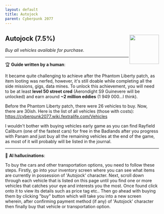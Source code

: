 ```yaml
---
layout: default
title: Autojock
parent: Cyberpunk 2077
---
```


## Autojock (7.5%) <img align="right" src="https://cdn.cloudflare.steamstatic.com/steamcommunity/public/images/apps/1091500/7ae50754d5cf0c37a73c2e0d4e88410cd51dd5b9.jpg" width="96" height="96">

_Buy all vehicles available for purchase._

---

:trophy: **Guide written by a human**:

It became quite challenging to achieve after the Phantom Liberty patch, as item looting was nerfed, however, it's still doable while completing all the side missions, gigs, data mines. To unlock this achievement, you will need to be at least **level 50 street cred** (Aerondight S9 Guinevere will be unlocked) and earn around **~2 million eddies** (1 949 000...I think).

Before the Phantom Liberty patch, there were 26 vehicles to buy. Now, there are 30ish. Here is the list of all vehicles (those with costs): https://cyberpunk2077.wiki.fextralife.com/Vehicles

I wouldn't bother with buying vehicles early game as you can find Rayfield Caliburn (one of the fastest cars) for free in the Badlands after you progress with Panam and just buy all the remaining vehicles at the end of the game, as most of it will probably will be listed in the journal.

---

:robot: **AI hallucinations**:

To buy the cars and other transportation options, you need to follow these steps. Firstly, go into your inventory screen where you can see what items are currently in possession of 'Autojock' character. Next, scroll down through each vehicle that is listed on this page until you find one or more vehicles that catches your eye and interests you the most. Once found click onto it to view its details such as price tag etc.. Then go ahead with buying them by clicking "buy" button which will take you into a new screen wherein, after confirming payment method (if any) of 'Autojock' character then finally buy that vehicle or transportation option.

